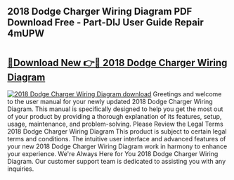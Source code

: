 ## 2018 Dodge Charger Wiring Diagram PDF Download Free - Part-DlJ User Guide Repair 4mUPW

# <h2><a href="http://dfkraog.blite.top/?on=2018+Dodge+Charger+Wiring+Diagram">🔗Download New 👉🔴 2018 Dodge Charger Wiring Diagram</a></h2>

[![2018 Dodge Charger Wiring Diagram download](https://i.imgur.com/lujVjoI.png)](http://dfkraog.blite.top/?on=2018+Dodge+Charger+Wiring+Diagram)
Greetings and welcome to the user manual for your newly updated 2018 Dodge Charger Wiring Diagram. This manual is specifically designed to help you get the most out of your product by providing a thorough explanation of its features, setup, usage, maintenance, and problem-solving. Please Review the Legal Terms 2018 Dodge Charger Wiring Diagram This product is subject to certain legal terms and conditions. The intuitive user interface and advanced features of your new 2018 Dodge Charger Wiring Diagram work in harmony to enhance your experience. We're Always Here for You 2018 Dodge Charger Wiring Diagram. Our customer support team is dedicated to assisting you with any inquiries.

